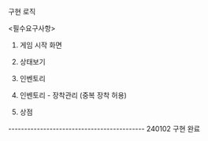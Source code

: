 구현 로직

<필수요구사항>


1. 게임 시작 화면

2. 상태보기

3. 인벤토리

4. 인벤토리 - 장착관리 (중복 장착 허용)

5. 상점

------------------------------------------- 240102 구현 완료
